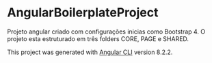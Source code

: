 # AngularBoilerplateProject

Projeto angular criado com configurações inicias como Bootstrap 4. O projeto esta estruturado em três folders CORE, PAGE e SHARED.


This project was generated with [Angular CLI](https://github.com/angular/angular-cli) version 8.2.2.


